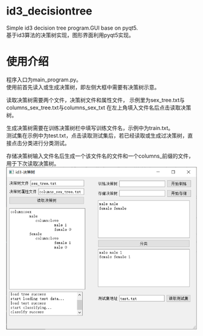 # id3_decisiontree
Simple id3 decision tree program.GUI base on pyqt5.</br>
基于id3算法的决策树实现，图形界面利用pyqt5实现。</br>

# 使用介绍
程序入口为main_program.py。</br>
使用前首先读入或生成决策树，即左侧大框中需要有决策树示意。</br>

读取决策树需要两个文件，决策树文件和属性文件，
示例里为sex_tree.txt与columns_sex_tree.txt与columns_sex_txt
在左上角填入文件名后点击读取决策树。</br>

生成决策树需要在训练决策树栏中填写训练文件名，示例中为train.txt。</br>
测试集在示例中为test.txt，点击读取测试集后，若已经读取或生成过决策树，直接点击分类进行分类测试。</br>

存储决策树输入文件名后生成一个该文件名的文件和一个columns_前缀的文件，用于下次读取决策树。</br>
![image](https://github.com/huiluczP/id3_decisiontree/blob/master/sample.png)
